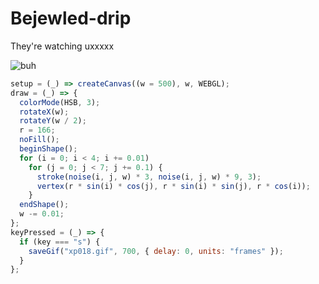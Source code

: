 # Bejewled-drip
They're watching uxxxxx

![buh](https://github.com/nicolasbaez/Bejewled-drip/blob/main/xp018.gif)
```javascript
setup = (_) => createCanvas((w = 500), w, WEBGL);
draw = (_) => {
  colorMode(HSB, 3);
  rotateX(w);
  rotateY(w / 2);
  r = 166;
  noFill();
  beginShape();
  for (i = 0; i < 4; i += 0.01)
    for (j = 0; j < 7; j += 0.1) {
      stroke(noise(i, j, w) * 3, noise(i, j, w) * 9, 3);
      vertex(r * sin(i) * cos(j), r * sin(i) * sin(j), r * cos(i));
    }
  endShape();
  w -= 0.01;
};
keyPressed = (_) => {
  if (key === "s") {
    saveGif("xp018.gif", 700, { delay: 0, units: "frames" });
  }
};
